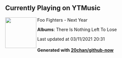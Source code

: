 ## Currently Playing on YTMusic

[<img align="left" width="100" src="https://lh3.googleusercontent.com/uIvh_nHhKDBLQoi-DtLllajBBfqf9bMzLTMJh7qgjfkYkYwdB0Ql1dibkkz-0FXlg0TOYfSTDvzIfTI7">](https://music.youtube.com/watch?v=vPN8JOeZxwQ)

Foo Fighters - Next Year

**Albums**: There Is Nothing Left To Lose

Last updated at 03/11/2021 20:31

#### Generated with [20chan/github-now](https://github.com/20chan/github-now)


<!--
**20chan/20chan** is a ✨ _special_ ✨ repository because its `README.md` (this file) appears on your GitHub profile.

Here are some ideas to get you started:

- 🔭 I’m currently working on ...
- 🌱 I’m currently learning ...
- 👯 I’m looking to collaborate on ...
- 🤔 I’m looking for help with ...
- 💬 Ask me about ...
- 📫 How to reach me: ...
- 😄 Pronouns: ...
- ⚡ Fun fact: ...
-->
